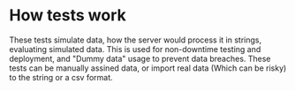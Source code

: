 # How tests work
These tests simulate data, how the server would process it in strings, evaluating simulated data.
This is used for non-downtime testing and deployment, and "Dummy data" usage to prevent data breaches.
These tests can be manually assined data, or import real data (Which can be risky) to the string or a csv format.
